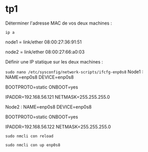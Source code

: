 # tp1

Déterminer l'adresse MAC de vos deux machines :

```ip a```

node1 = link/ether 08:00:27:36:91:51          


node2 = link/ether 08:00:27:66:a0:03



Définir une IP statique sur les deux machines :


```sudo nano /etc/sysconfig/network-scripts/ifcfg-enp0s8```
Node1 :
NAME=enp0s8
DEVICE=enp0s8

BOOTPROTO=static
ONBOOT=yes

IPADDR=192.168.56.121
NETMASK=255.255.255.0

Node2 :
NAME=enp0s8
DEVICE=enp0s8

BOOTPROTO=static
ONBOOT=yes

IPADDR=192.168.56.122
NETMASK=255.255.255.0


```sudo nmcli con reload ```                                               


```sudo nmcli con up enp0s8 ```
